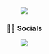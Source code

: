 <div align='center'>
  <img src="https://capsule-render.vercel.app/api?type=transparent&fontColor=2B3C4C&stroke=fff&strokeWidth=1.5&height=300&section=header&text=MIINII🌊&fontSize=90&animation=blinking" />

### 🧛‍♀️ Socials
<!--   <a href="https://github.com/MIINII" target="_blank">
    <img src="https://img.shields.io/badge/MIINII-181717?style=flate&logo=GitHub&logoColor=white"/>
  </a> -->
<a href="[https://hits.seeyoufarm.com](https://github.com/MIINII)"><img src="https://hits.seeyoufarm.com/api/count/incr/badge.svg?url=https%3A%2F%2Fgithub.com%2FMIINII&count_bg=%235A7886&title_bg=%23555555&icon=github.svg&icon_color=%23E7E7E7&title=MIINII&edge_flat=false"/></a>

</div>
